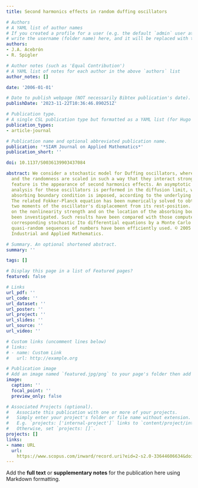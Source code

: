 ```yaml
---
title: Second harmonics effects in random duffing oscillators

# Authors
# A YAML list of author names
# If you created a profile for a user (e.g. the default `admin` user at `content/authors/admin/`), 
# write the username (folder name) here, and it will be replaced with their full name and linked to their profile.
authors:
- J.A. Acebrón
- R. Spigler

# Author notes (such as 'Equal Contribution')
# A YAML list of notes for each author in the above `authors` list
author_notes: []

date: '2006-01-01'

# Date to publish webpage (NOT necessarily Bibtex publication's date).
publishDate: '2023-11-22T10:36:46.890251Z'

# Publication type.
# A single CSL publication type but formatted as a YAML list (for Hugo requirements).
publication_types:
- article-journal

# Publication name and optional abbreviated publication name.
publication: '*SIAM Journal on Applied Mathematics*'
publication_short: ''

doi: 10.1137/S0036139903437084

abstract: We consider a stochastic model for Duffing oscillators, where the nonlinearity
  and the randomness are scaled in such a way that they interact strongly. A typical
  feature is the appearance of second harmonics effects. An asymptotic statistical
  analysis for these oscillators is performed in the diffusion limit, when a suitable
  absorbing boundary condition is imposed, according to the underlying physical problem.
  The related Fokker-Planck equation has been numerically solved to obtain the first
  two moments of the oscillator's displacement from its rest-position. Dependence
  on the nonlinearity strength and on the location of the absorbing boundary has also
  been investigated. Such results have been compared with those computed solving the
  corresponding stochastic Ito differential equations by a Monte Carlo method, where
  quasi-random sequences of numbers have been efficiently used. © 2005 Society for
  Industrial and Applied Mathematics.

# Summary. An optional shortened abstract.
summary: ''

tags: []

# Display this page in a list of Featured pages?
featured: false

# Links
url_pdf: ''
url_code: ''
url_dataset: ''
url_poster: ''
url_project: ''
url_slides: ''
url_source: ''
url_video: ''

# Custom links (uncomment lines below)
# links:
# - name: Custom Link
#   url: http://example.org

# Publication image
# Add an image named `featured.jpg/png` to your page's folder then add a caption below.
image:
  caption: ''
  focal_point: ''
  preview_only: false

# Associated Projects (optional).
#   Associate this publication with one or more of your projects.
#   Simply enter your project's folder or file name without extension.
#   E.g. `projects: ['internal-project']` links to `content/project/internal-project/index.md`.
#   Otherwise, set `projects: []`.
projects: []
links:
- name: URL
  url: 
    https://www.scopus.com/inward/record.uri?eid=2-s2.0-33644606634&doi=10.1137%2fS0036139903437084&partnerID=40&md5=e0b8beda2a6f59771db9f991acdf5a47
---
```


Add the **full text** or **supplementary notes** for the publication here using Markdown formatting.
